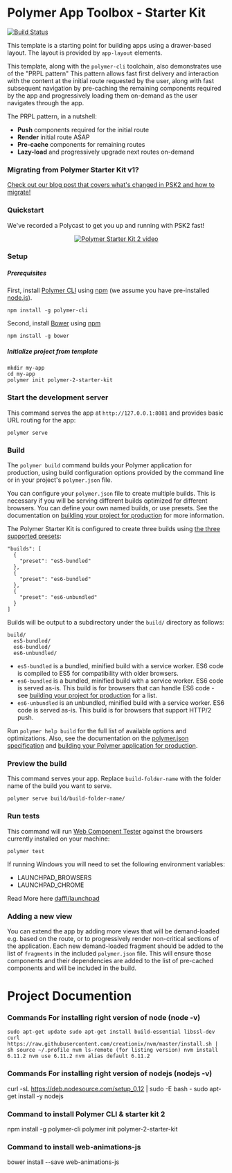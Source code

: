 # Polymer App Toolbox - Starter Kit

[![Build Status](https://travis-ci.org/PolymerElements/polymer-starter-kit.svg?branch=master)](https://travis-ci.org/PolymerElements/polymer-starter-kit)

This template is a starting point for building apps using a drawer-based
layout. The layout is provided by `app-layout` elements.

This template, along with the `polymer-cli` toolchain, also demonstrates use
of the "PRPL pattern" This pattern allows fast first delivery and interaction with
the content at the initial route requested by the user, along with fast subsequent
navigation by pre-caching the remaining components required by the app and
progressively loading them on-demand as the user navigates through the app.

The PRPL pattern, in a nutshell:

* **Push** components required for the initial route
* **Render** initial route ASAP
* **Pre-cache** components for remaining routes
* **Lazy-load** and progressively upgrade next routes on-demand

### Migrating from Polymer Starter Kit v1?

[Check out our blog post that covers what's changed in PSK2 and how to migrate!](https://www.polymer-project.org/1.0/blog/2016-08-18-polymer-starter-kit-or-polymer-cli.html)

### Quickstart

We've recorded a Polycast to get you up and running with PSK2 fast!

<p align="center">
  <a href="https://www.youtube.com/watch?v=HgJ0XCyBwzY&list=PLNYkxOF6rcIDdS7HWIC_BYRunV6MHs5xo&index=10">
    <img src="https://img.youtube.com/vi/HgJ0XCyBwzY/0.jpg" alt="Polymer Starter Kit 2 video">
  </a>
</p>

### Setup

##### Prerequisites

First, install [Polymer CLI](https://github.com/Polymer/polymer-cli) using
[npm](https://www.npmjs.com) (we assume you have pre-installed [node.js](https://nodejs.org)).

    npm install -g polymer-cli

Second, install [Bower](https://bower.io/) using [npm](https://www.npmjs.com)

    npm install -g bower

##### Initialize project from template

    mkdir my-app
    cd my-app
    polymer init polymer-2-starter-kit

### Start the development server

This command serves the app at `http://127.0.0.1:8081` and provides basic URL
routing for the app:

    polymer serve

### Build

The `polymer build` command builds your Polymer application for production, using build configuration options provided by the command line or in your project's `polymer.json` file.  

You can configure your `polymer.json` file to create multiple builds. This is necessary if you will be serving different builds optimized for different browsers. You can define your own named builds, or use presets. See the documentation on [building your project for production](https://www.polymer-project.org/2.0/toolbox/build-for-production) for more information.

The Polymer Starter Kit is configured to create three builds using [the three supported presets](https://www.polymer-project.org/2.0/toolbox/build-for-production#build-presets):

```
"builds": [
  {
    "preset": "es5-bundled"
  },
  {
    "preset": "es6-bundled"
  },
  {
    "preset": "es6-unbundled"
  }
]
```

Builds will be output to a subdirectory under the `build/` directory as follows:

```
build/
  es5-bundled/
  es6-bundled/
  es6-unbundled/
```

* `es5-bundled` is a bundled, minified build with a service worker. ES6 code is compiled to ES5 for compatibility with older browsers.
* `es6-bundled` is a bundled, minified build with a service worker. ES6 code is served as-is. This build is for browsers that can handle ES6 code - see [building your project for production](https://www.polymer-project.org/2.0/toolbox/build-for-production#compiling) for a list.
* `es6-unbundled` is an unbundled, minified build with a service worker. ES6 code is served as-is. This build is for browsers that support HTTP/2 push.

Run `polymer help build` for the full list of available options and optimizations. Also, see the documentation on the [polymer.json specification](https://www.polymer-project.org/2.0/docs/tools/polymer-json) and [building your Polymer application for production](https://www.polymer-project.org/2.0/toolbox/build-for-production).

### Preview the build

This command serves your app. Replace `build-folder-name` with the folder name of the build you want to serve.

    polymer serve build/build-folder-name/

### Run tests

This command will run [Web Component Tester](https://github.com/Polymer/web-component-tester)
against the browsers currently installed on your machine:

    polymer test

If running Windows you will need to set the following environment variables:

- LAUNCHPAD_BROWSERS
- LAUNCHPAD_CHROME

Read More here [daffl/launchpad](https://github.com/daffl/launchpad#environment-variables-impacting-local-browsers-detection)

### Adding a new view

You can extend the app by adding more views that will be demand-loaded
e.g. based on the route, or to progressively render non-critical sections of the
application. Each new demand-loaded fragment should be added to the list of
`fragments` in the included `polymer.json` file. This will ensure those
components and their dependencies are added to the list of pre-cached components
and will be included in the build.


# Project Documention

### Commands For installing right version of node (node -v)
`sudo apt-get update
sudo apt-get install build-essential libssl-dev
curl https://raw.githubusercontent.com/creationix/nvm/master/install.sh | sh
source ~/.profile
nvm ls-remote (for listing version)
nvm install 6.11.2
nvm use 6.11.2
nvm alias default 6.11.2`


### Commands For installing right version of nodejs (nodejs -v)
curl -sL https://deb.nodesource.com/setup_0.12 | sudo -E bash -
sudo apt-get install -y nodejs


### Command to install Polymer CLI & starter kit 2
npm install -g polymer-cli
polymer init polymer-2-starter-kit


### Command to install web-animations-js
bower install --save web-animations-js
